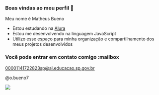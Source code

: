 ### Boas vindas ao meu perfil 💙

Meu nome é Matheus Bueno

- Estou estudando na [Alura](https://www.alura.com.br)
- Estou me desenvolvendo na linguagem JavaScript
- Utilizo esse espaço para minha organização e compartilhamento dos meus projetos desenvolvidos

### Você pode entrar em contato comigo :mailbox

00001141722823sp@al.educacao.sp.gov.br

@o.bueno7

![](https://media1.tenor.com/m/Em5BxiSLDNgAAAAd/dancinha-comemorando.gif)
